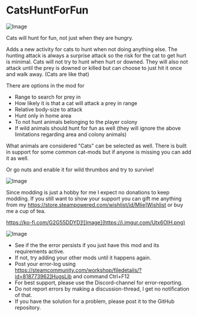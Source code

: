 # CatsHuntForFun

![Image](https://i.imgur.com/buuPQel.png)


Cats will hunt for fun, not just when they are hungry.

Adds a new activity for cats to hunt when not doing anything else.
The hunting attack is always a surprise attack so the risk for the cat to get hurt is minimal.
Cats will not try to hunt when hurt or downed.
They will also not attack until the prey is downed or killed but can choose to just hit it once and walk away. (Cats are like that)

There are options in the mod for
- Range to search for prey in
- How likely it is that a cat will attack a prey in range
- Relative body-size to attack
- Hunt only in home area
- To not hunt animals belonging to the player colony
- If wild animals should hunt for fun as well (they will ignore the above limitations regarding area and colony animals)

What animals are considered "Cats" can be selected as well.
There is built in support for some common cat-mods but if anyone is missing you can add it as well.

Or go nuts and enable it for wild thrumbos and try to survive!
	
![Image](https://i.imgur.com/O0IIlYj.png)

Since modding is just a hobby for me I expect no donations to keep modding. If you still want to show your support you can gift me anything from my https://store.steampowered.com/wishlist/id/Mlie]Wishlist or buy me a cup of tea.

https://ko-fi.com/G2G55DDYD]![Image](https://i.imgur.com/Utx6OIH.png)


![Image](https://i.imgur.com/PwoNOj4.png)



-  See if the the error persists if you just have this mod and its requirements active.
-  If not, try adding your other mods until it happens again.
-  Post your error-log using https://steamcommunity.com/workshop/filedetails/?id=818773962]HugsLib and command Ctrl+F12
-  For best support, please use the Discord-channel for error-reporting.
-  Do not report errors by making a discussion-thread, I get no notification of that.
-  If you have the solution for a problem, please post it to the GitHub repository.




